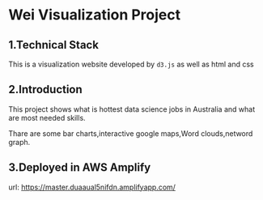 #  Wei Visualization Project

## 1.Technical Stack

This is a visualization website developed by `d3.js` as well as html and css



## 2.Introduction

This project shows what is hottest data science jobs in Australia and what are most needed skills.

Thare are some bar charts,interactive google maps,Word clouds,netword graph. 



## 3.Deployed in AWS Amplify

url: https://master.duaaual5nifdn.amplifyapp.com/